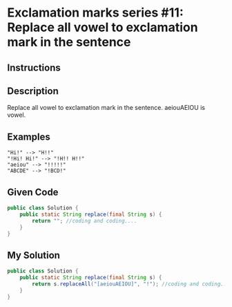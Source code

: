 # Exclamation marks series #11: Replace all vowel to exclamation mark in the sentence

## Instructions

## Description

Replace all vowel to exclamation mark in the sentence. aeiouAEIOU is vowel.

## Examples

```
"Hi!" --> "H!!"
"!Hi! Hi!" --> "!H!! H!!"
"aeiou" --> "!!!!!"
"ABCDE" --> "!BCD!"
```

## Given Code
```java
public class Solution {
    public static String replace(final String s) {
        return ""; //coding and coding....
    }
}
```

## My Solution
```java
public class Solution {
    public static String replace(final String s) {
        return s.replaceAll("[aeiouAEIOU]", "!"); //coding and coding....
    }
}
```
